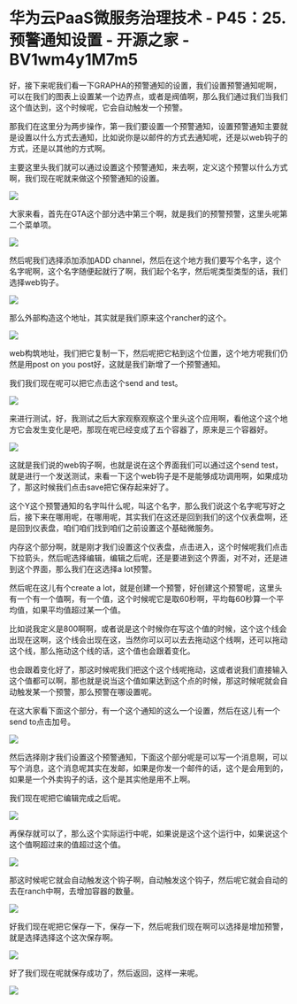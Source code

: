 # 华为云PaaS微服务治理技术 - P45：25.预警通知设置 - 开源之家 - BV1wm4y1M7m5

好，接下来呢我们看一下GRAPHA的预警通知的设置，我们设置预警通知呢啊，可以在我们的图表上设置某一个边界点，或者是阀值啊，那么我们通过我们当我们这个值达到，这个时候呢，它会自动触发一个预警。

那我们在这里分为两步操作，第一我们要设置一个预警通知，设置预警通知主要就是设置以什么方式去通知，比如说你是以邮件的方式去通知呢，还是以web钩子的方式，还是以其他的方式啊。

主要这里头我们就可以通过设置这个预警通知，来去啊，定义这个预警以什么方式啊，我们现在呢就来做这个预警通知的设置。



![](img/80438a6441b78be5b6ff2a5afad05ba5_1.png)

大家来看，首先在GTA这个部分选中第三个啊，就是我们的预警预警，这里头呢第二个菜单项。

![](img/80438a6441b78be5b6ff2a5afad05ba5_3.png)

然后呢我们选择添加添加ADD channel，然后在这个地方我们要写个名字，这个名字呢啊，这个名字随便起就行了啊，我们起个名字，然后呢类型类型的话，我们选择web钩子。



![](img/80438a6441b78be5b6ff2a5afad05ba5_5.png)

那么外部构造这个地址，其实就是我们原来这个rancher的这个。

![](img/80438a6441b78be5b6ff2a5afad05ba5_7.png)

web构筑地址，我们把它复制一下，然后呢把它粘到这个位置，这个地方呢我们仍然是用post on you post好，这就是我们新增了一个预警通知。

我们我们现在呢可以把它点击这个send and test。

![](img/80438a6441b78be5b6ff2a5afad05ba5_9.png)

来进行测试，好，我测试之后大家观察观察这个里头这个应用啊，看他这个这个地方它会发生变化是吧，那现在呢已经变成了五个容器了，原来是三个容器好。



![](img/80438a6441b78be5b6ff2a5afad05ba5_11.png)

这就是我们说的web钩子啊，也就是说在这个界面我们可以通过这个send test，就是进行一个发送测试，来看一下这个web钩子是不是能够成功调用啊，如果成功了，那这时候我们点击save把它保存起来好了。

这个Y这个预警通知的名字叫什么呢，叫这个名字，那么我们说这个名字呢写好之后，接下来在哪用呢，在哪用呢，其实我们在这还是回到我们的这个仪表盘啊，还是回到仪表盘，咱们咱们找到咱们之前设置这个基础微服务。

内存这个部分啊，就是刚才我们设置这个仪表盘，点击进入，这个时候呢我们点击下拉箭头，然后呢选择编辑，编辑之后呢，还是要进到这个界面，对不对，还是进到这个界面，那么我们在这选择a lot预警。

然后呢在这儿有个create a lot，就是创建一个预警，好创建这个预警呢，这里头有一个有一个值啊，有一个值，这个时候呢它是取60秒啊，平均每60秒算一个平均值，如果平均值超过某一个值。

比如说我定义是800啊啊，或者说是这个时候你在写这个值的时候，这个这个线会出现在这啊，这个线会出现在这，当然你可以可以去去拖动这个线啊，还可以拖动这个线，那么拖动这个线的话，这个值也会跟着变化。

也会跟着变化好了，那这时候呢我们把这个这个线呢拖动，这或者说我们直接输入这个值都可以啊，那也就是说当这个值如果达到这个点的时候，那这时候呢就会自动触发某一个预警，那么预警在哪设置呢。

在这大家看下面这个部分，有一个这个通知的这么一个设置，然后在这儿有一个send to点击加号。

![](img/80438a6441b78be5b6ff2a5afad05ba5_13.png)

然后选择刚才我们设置这个预警通知，下面这个部分呢是可以写一个消息啊，可以写个消息，这个消息呢其实在发邮，如果是你发一个邮件的话，这个是会用到的，如果是一个外卖钩子的话，这个是其实他是用不上啊。

我们现在呢把它编辑完成之后呢。

![](img/80438a6441b78be5b6ff2a5afad05ba5_15.png)

再保存就可以了，那么这个实际运行中呢，如果说是这个这个运行中，如果说这个这个值啊超过来的值超过这个值。



![](img/80438a6441b78be5b6ff2a5afad05ba5_17.png)

那这时候呢它就会自动触发这个钩子啊，自动触发这个钩子，然后呢它就会自动的去在ranch中啊，去增加容器的数量。



![](img/80438a6441b78be5b6ff2a5afad05ba5_19.png)

好我们现在呢把它保存一下，保存一下，然后呢我们现在啊可以选择是增加预警，就是选择选择这个这次保存啊。

![](img/80438a6441b78be5b6ff2a5afad05ba5_21.png)

好了我们现在呢就保存成功了，然后返回，这样一来呢。

![](img/80438a6441b78be5b6ff2a5afad05ba5_23.png)